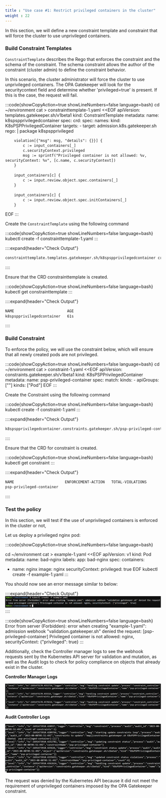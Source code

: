 ```yaml
---
title : "Use case #1: Restrict privileged containers in the cluster"
weight : 22
---
```


In this section, we will define a new constraint template and constraint that will force the cluster to use unprivileged containers.


### Build Constraint Templates

`ConstraintTemplate` describes the Rego that enforces the constraint and the schema of the constraint. The schema constraint allows the author of the constraint (cluster admin) to define the constraint behavior.

In this scenario, the cluster administrator will force the cluster to use unprivileged containers. The OPA Gatekeeper will look for the securitycontext field and determine whether 'privileged=true' is present. If this is the case, the request will fail.

:::code{showCopyAction=true showLineNumbers=false language=bash}
cd ~/environment
cat > constrainttemplate-1.yaml <<EOF
apiVersion: templates.gatekeeper.sh/v1beta1
kind: ConstraintTemplate
metadata:
  name: k8spspprivilegedcontainer
spec:
  crd:
    spec:
      names:
        kind: K8sPSPPrivilegedContainer
  targets:
    - target: admission.k8s.gatekeeper.sh
      rego: |
        package k8spspprivileged

        violation[{"msg": msg, "details": {}}] {
            c := input_containers[_]
            c.securityContext.privileged
            msg := sprintf("Privileged container is not allowed: %v, securityContext: %v", [c.name, c.securityContext])
        }

        input_containers[c] {
            c := input.review.object.spec.containers[_]
        }

        input_containers[c] {
            c := input.review.object.spec.initContainers[_]
        }
EOF
:::


Create the `ConstraintTemplate` using the following command

:::code{showCopyAction=true showLineNumbers=false language=bash}
kubectl create -f constrainttemplate-1.yaml
:::

::::expand{header="Check Output"}
```bash
constrainttemplate.templates.gatekeeper.sh/k8spspprivilegedcontainer created
```
::::

Ensure that the CRD constrainttemplate is created.

:::code{showCopyAction=true showLineNumbers=false language=bash}
kubectl get constrainttemplate
:::

::::expand{header="Check Output"}
```bash
NAME                        AGE
k8spspprivilegedcontainer   61s
```
::::


### Build Constraint

To enforce the policy, we will use the constraint below, which will ensure that all newly created pods are not privileged.

:::code{showCopyAction=true showLineNumbers=false language=bash}
cd ~/environment
cat > constraint-1.yaml <<EOF
apiVersion: constraints.gatekeeper.sh/v1beta1
kind: K8sPSPPrivilegedContainer
metadata:
  name: psp-privileged-container
spec:
  match:
    kinds:
      - apiGroups: [""]
        kinds: ["Pod"]
EOF
:::

Create the Constraint using the following command

:::code{showCopyAction=true showLineNumbers=false language=bash}
kubectl create -f constraint-1.yaml
:::

::::expand{header="Check Output"}
```bash
k8spspprivilegedcontainer.constraints.gatekeeper.sh/psp-privileged-container created
```
::::

Ensure that the CRD for constraint is created.

:::code{showCopyAction=true showLineNumbers=false language=bash}
kubectl get constraint
:::

::::expand{header="Check Output"}
```bash
NAME                       ENFORCEMENT-ACTION   TOTAL-VIOLATIONS
psp-privileged-container
```
::::


### Test the policy

In this section, we will test if the use of unprivileged containers is enforced in the cluster or not,

Let us deploy a privileged nginx pod:

:::code{showCopyAction=true showLineNumbers=false language=bash}

cd ~/environment
cat > example-1.yaml <<EOF
apiVersion: v1
kind: Pod
metadata:
  name: bad-nginx
  labels:
    app: bad-nginx
spec:
  containers:
  - name: nginx
    image: nginx
    securityContext:
      privileged: true
EOF
kubectl create -f example-1.yaml
:::

You should now see an error message similar to below:

::::expand{header="Check Output"}
![OPA](/static/images/pod-security/opa/opa-constraint1.png)
::::

:::code{showCopyAction=true showLineNumbers=false language=bash}
Error from server (Forbidden): error when creating "example-1.yaml": admission webhook "validation.gatekeeper.sh" denied the request: [psp-privileged-container] Privileged container is not allowed: nginx, securityContext: {"privileged": true}
:::


Additionally, check the Controller manager logs to see the webhook requests sent by the Kubernetes API server for validation and mutation, as well as the Audit logs to check for policy compliance on objects that already exist in the cluster.


**Controller Manager Logs**

![OPA](/static/images/pod-security/opa/controller-logs1.PNG)

**Audit Controller Logs**

![OPA](/static/images/pod-security/opa/audit-logs1.PNG)


The request was denied by the Kubernetes API because it did not meet the requirement of unprivileged containers imposed by the OPA Gatekeeper constraint.


